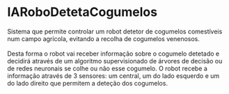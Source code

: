 # IARoboDetetaCogumelos
 
Sistema que permite controlar um robot detetor de cogumelos
comestíveis num campo agrícola, evitando a recolha de cogumelos venenosos. <br><br>
Desta forma o robot vai receber informação sobre o cogumelo detetado e decidirá através de
um algoritmo supervisionado de árvores de decisão ou de redes neuronais se colhe ou não esse
cogumelo. O robot recebe a informação através de 3 sensores: um central, um do lado esquerdo
e um do lado direito que permitem a deteção dos cogumelos.
